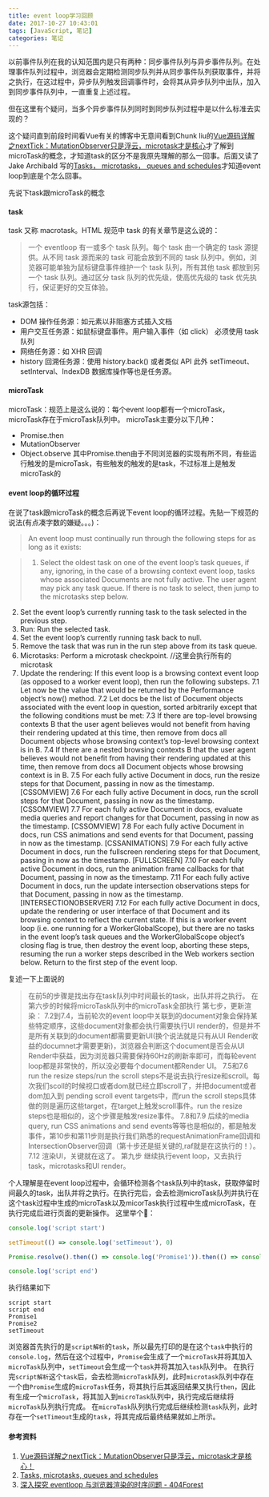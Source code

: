 ```yaml
---
title: event loop学习回顾
date: 2017-10-27 10:43:01
tags: [JavaScript, 笔记]
categories: 笔记
---
```

以前事件队列在我的认知范围内是只有两种：同步事件队列与异步事件队列。在处理事件队列过程中，浏览器会定期检测同步队列并从同步事件队列获取事件，并将之执行，在这过程中，异步队列触发回调事件时，会将其从异步队列中出队，加入到同步事件队列中，一直重复上述过程。

但在这里有个疑问，当多个异步事件队列同时到同步队列过程中是以什么标准去实现的？

这个疑问直到前段时间看Vue有关的博客中无意间看到Chunk liu的[Vue源码详解之nextTick：MutationObserver只是浮云，microtask才是核心](https://chuckliu.me/#!/posts/58bd08a2b5187d2fb51c04f9)才了解到microTask的概念，才知道task的区分不是我原先理解的那么一回事。后面又读了Jake Archibald 写的[Tasks， microtasks， queues and schedules](https://jakearchibald.com/2015/tasks-microtasks-queues-and-schedules/)才知道event loop到底是个怎么回事。

先说下task跟microTask的概念

#### task

task 又称 macrotask。HTML 规范中 task 的有关章节是这么说的：
>一个 eventloop 有一或多个 task 队列。每个 task 由一个确定的 task 源提供。从不同 task 源而来的 task 可能会放到不同的 task 队列中。例如，浏览器可能单独为鼠标键盘事件维护一个 task 队列，所有其他 task 都放到另一个 task 队列。通过区分 task 队列的优先级，使高优先级的 task 优先执行，保证更好的交互体验。

task源包括：
+ DOM 操作任务源：如元素以非阻塞方式插入文档
+ 用户交互任务源：如鼠标键盘事件。用户输入事件（如 click） 必须使用 task 队列
+ 网络任务源：如 XHR 回调
+ history 回溯任务源：使用 history.back() 或者类似 API
此外 setTimeout、setInterval、IndexDB 数据库操作等也是任务源。

#### microTask
microTask：规范上是这么说的：每个event loop都有一个microTask， microTask存在于microTask队列中。
microTask主要分以下几种：
+ Promise.then
+ MutationObserver
+ Object.observe
其中Promise.then由于不同浏览器的实现有所不同，有些运行触发的是microTask，有些触发的触发的是task，不过标准上是触发microTask的

#### event loop的循环过程
在说了task跟microTask的概念后再说下event loop的循环过程。先贴一下规范的说法(有点凑字数的嫌疑。。。)：
>An event loop must continually run through the following steps for as long as it exists:

>1. Select the oldest task on one of the event loop’s task queues, if any, ignoring, in the case of a browsing context event loop, tasks whose associated Documents are not fully active. The user agent may pick any task queue. If there is no task to select, then jump to the microtasks step below.
2. Set the event loop’s currently running task to the task selected in the previous step.
3. Run: Run the selected task.
4. Set the event loop’s currently running task back to null.
5. Remove the task that was run in the run step above from its task queue.
6. Microtasks: Perform a microtask checkpoint. //这里会执行所有的microtask
7. Update the rendering: If this event loop is a browsing context event loop (as opposed to a worker event loop), then run the following substeps.
7.1 Let now be the value that would be returned by the Performance object’s now() method.
7.2 Let docs be the list of Document objects associated with the event loop in question, sorted arbitrarily except that the following conditions must be met:
7.3 If there are top-level browsing contexts B that the user agent believes would not benefit from having their rendering updated at this time, then remove from docs all Document objects whose browsing context’s top-level browsing context is in B.
7.4 If there are a nested browsing contexts B that the user agent believes would not benefit from having their rendering updated at this time, then remove from docs all Document objects whose browsing context is in B.
7.5 For each fully active Document in docs, run the resize steps for that Document, passing in now as the timestamp. [CSSOMVIEW]
7.6 For each fully active Document in docs, run the scroll steps for that Document, passing in now as the timestamp. [CSSOMVIEW]
7.7 For each fully active Document in docs, evaluate media queries and report changes for that Document, passing in now as the timestamp. [CSSOMVIEW]
7.8 For each fully active Document in docs, run CSS animations and send events for that Document, passing in now as the timestamp. [CSSANIMATIONS]
7.9 For each fully active Document in docs, run the fullscreen rendering steps for that Document, passing in now as the timestamp. [FULLSCREEN]
7.10 For each fully active Document in docs, run the animation frame callbacks for that Document, passing in now as the timestamp.
7.11 For each fully active Document in docs, run the update intersection observations steps for that Document, passing in now as the timestamp. [INTERSECTIONOBSERVER]
7.12 For each fully active Document in docs, update the rendering or user interface of that Document and its browsing context to reflect the current state.
If this is a worker event loop (i.e. one running for a WorkerGlobalScope), but there are no tasks in the event loop’s task queues and the WorkerGlobalScope object’s closing flag is true, then destroy the event loop, aborting these steps, resuming the run a worker steps described in the Web workers section below.
Return to the first step of the event loop.

复述一下上面说的
>在前5的步骤是找出存在task队列中时间最长的task，出队并将之执行。
在第六步的时候将microTask队列中的microTask全部执行
第七步，更新渲染：
7.2到7.4，当前轮次的event loop中关联到的document对象会保持某些特定顺序，这些document对象都会执行需要执行UI render的，但是并不是所有关联到的document都需要更新UI(换个说法就是只有从UI Render收益的documnet才需要更新)，浏览器会判断这个document是否会从UI Render中获益，因为浏览器只需要保持60Hz的刷新率即可，而每轮event loop都是非常快的，所以没必要每个document都Render UI。
7.5和7.6 run the resize steps/run the scroll steps不是说去执行resize和scroll。每次我们scoll的时候视口或者dom就已经立即scroll了，并把document或者dom加入到 pending scroll event targets中，而run the scroll steps具体做的则是遍历这些target，在target上触发scroll事件。run the resize steps也是相似的，这个步骤是触发resize事件。
7.8和7.9 后续的media query, run CSS animations and send events等等也是相似的，都是触发事件，第10步和第11步则是执行我们熟悉的requestAnimationFrame回调和IntersectionObserver回调（第十步还是挺关键的,raf就是在这执行的！）。
7.12 渲染UI，关键就在这了。
第九步 继续执行event loop，又去执行task，microtasks和UI render。

个人理解是在event loop过程中，会循环检测各个task队列中的task，获取停留时间最久的task，出队并将之执行。在执行完后，会去检测microTask队列并执行在这个task过程中生成的microTask以及micorTask执行过程中生成microTask，在执行完成后进行页面的更新操作。
这里举个🌰：
```JavaScript
console.log('script start')

setTimeout(() => console.log('setTimeout'), 0)

Promise.resolve().then(() => console.log('Promise1')).then(() => console.log('Promise2'))

console.log('script end')
```
执行结果如下
```
script start
script end
Promise1
Promise2
setTimeout
```
浏览器首先执行的是`script解析`的`task`，所以最先打印的是在这个`task`中执行的`console.log`，然后在这个过程中，`Promise`会生成了一个`microTask`并将其加入`microTask`队列中，`setTimeout`会生成一个`task`并将其加入`task`队列中。
在执行完`script解析`这个`task`后，会去检测`microTask`队列，此时`microtask`队列中存在一个由`Promise`生成的`microTask`任务，将其执行后其返回结果又执行`then`，因此有生成一个`microTask`，将其加入到`microTask`队列中，执行完成后继续将`microTask`队列执行完成。
在`microTask`队列执行完成后继续检测`task`队列，此时存在一个`setTimeout`生成的`task`，将其完成后最终结果就如上所示。


#### 参考资料
1. [Vue源码详解之nextTick：MutationObserver只是浮云，microtask才是核心！](https://chuckliu.me/#!/posts/58bd08a2b5187d2fb51c04f9)
2. [Tasks, microtasks, queues and schedules](https://jakearchibald.com/2015/tasks-microtasks-queues-and-schedules/)
3. [深入探究 eventloop 与浏览器渲染的时序问题 - 404Forest](https://www.404forest.com/2017/07/18/how-javascript-actually-works-eventloop-and-uirendering/)
